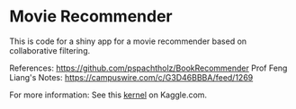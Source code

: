 # Movie Recommender 

This is code for a shiny app for a movie recommender based on collaborative filtering. 

References:
https://github.com/pspachtholz/BookRecommender
Prof Feng Liang's Notes: https://campuswire.com/c/G3D46BBBA/feed/1269

For more information: See this [kernel](https://www.kaggle.com/philippsp/book-recommender-collaborative-filtering-shiny) on Kaggle.com.
